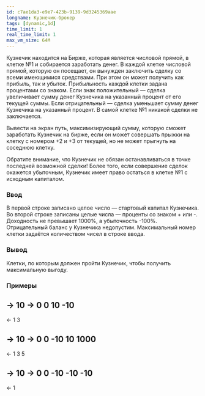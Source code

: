 ```yaml
---
id: c7ae1da3-e9e7-423b-9139-9d3245369aae
longname: Кузнечик-брокер
tags: [dynamic,1d]
time_limit: 1
real_time_limit: 1
max_vm_size: 64M
---
```


Кузнечик находится на Бирже, которая является числовой прямой, в клетке №1 и собирается заработать денег.
В каждой клетке числовой прямой, которую он посещает, он вынужден заключить сделку со всеми имеющимися средствами.
При этом он может получить как прибыль, так и убыток.
Прибыльность каждой клетки задана процентами со знаком. Если знак положительный — сделка увеличивает сумму денег
Кузнечика на указанный процент от его текущей суммы. Если отрицательный — сделка уменьшает сумму денег Кузнечика
на указанный процент. В самой клетке №1 никакой сделки не заключается.

Вывести на экран путь, максимизирующий сумму, которую сможет заработать Кузнечик на бирже, если он может совершать
прыжки на клетку с номером +2 и +3 от текущей, но не может прыгнуть на соседнюю клетку.

Обратите внимание, что Кузнечик не обязан останавливаться в точке последней возможной сделки!
Более того, если совершение сделок окажется убыточным, Кузнечик имеет право остаться в клетке №1 с исходным капиталом.

### Ввод

В первой строке записано целое число — стартовый капитал Кузнечика. Во второй строке записаны целые числа —
проценты со знаком + или -. Доходность не превышает 1000%, а убыточность -100%. Отрицательный баланс у Кузнечика недопустим.
Максимальный номер клетки задаётся количеством чисел в строке ввода.

### Вывод

Клетки, по которым должен пройти Кузнечик, чтобы получить максимальную выгоду.

### Примеры

-> 10
-> 0 0 10 -10
--
<- 1 3

-> 10
-> 0 0 -10 10 1000
--
<- 1 3 5

-> 10
-> 0 0 -10 -10 -10 
--
<- 1

